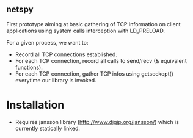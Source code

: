 ## netspy

First prototype aiming at basic gathering of TCP information on client applications using system calls interception with LD_PRELOAD.

For a given process, we want to:
- Record all TCP connections established.
- For each TCP connection, record all calls to send/recv (& equivalent functions).
- For each TCP connection, gather TCP infos using getsockopt() everytime our library is invoked.

# Installation

- Requires jansson library (http://www.digip.org/jansson/) which is currently statically linked.
